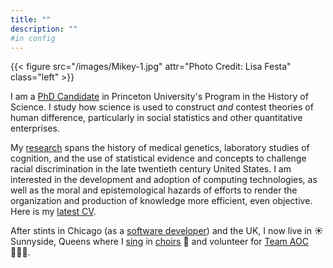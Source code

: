 ```yaml
---
title: ""
description: ""
#in config
---
```


{{< figure src="/images/Mikey-1.jpg" attr="Photo Credit: Lisa Festa" class="left" >}}

I am a [PhD Candidate](https://history.princeton.edu/people/michael-mcgovern) in Princeton University's Program in the History of Science. I study how science is used to construct _and_ contest theories of human difference, particularly in social statistics and other quantitative enterprises.

My [research](/research/) spans the history of medical genetics, laboratory studies of cognition, and the use of statistical evidence and concepts to challenge racial discrimination in the late twentieth century United States. I am interested in the development and adoption of computing technologies, as well as the moral and epistemological hazards of efforts to render the organization and production of knowledge more efficient, even objective. Here is my [latest CV](/pdf/CV_20200818.pdf).

After stints in Chicago (as a [software developer](https://www.mcmaster.com/)) and the UK, I now live in ☀️ Sunnyside, Queens  where I [sing](https://stlukeinthefields.org/music-arts/choirs/#choir) in [choirs](https://www.trinitywallstreet.org/music-arts/ensembles/downtown-voices) 🎵 and volunteer for [Team AOC](https://www.ocasiocortez.com/volunteer)‍ 🙋🏻‍♂️.
